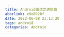 ```yaml
---
title: Android面试之进阶篇
abbrlink: e9e8920f
date: 2022-06-08 23:13:20
tags: android
categories: Android
---
```

